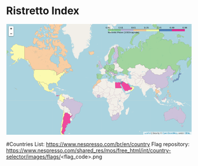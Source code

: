 # Ristretto Index

![Ristretto Index as 02/25/2022](img/ristretto_index.png)

#Countries
List: https://www.nespresso.com/br/en/country
Flag repository: https://www.nespresso.com/shared_res/mos/free_html/int/country-selector/images/flags/<flag_code>.png